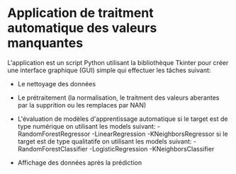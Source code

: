 # Application de traitment automatique des valeurs manquantes
L'application est un script Python utilisant la bibliothèque Tkinter pour créer une interface graphique (GUI) simple qui effectuer les tâches suivant:

- Le nettoyage des données

- Le prétraitement (la normalisation, le traitment des valeurs aberantes par la supprition ou les remplaces par NAN)

- L'évaluation de modèles d'apprentissage automatique si le target est de type numérique on utilisant les models suivant: -RandomForestRegressor -LinearRegression -KNeighborsRegressor si le target est de type qualitatife on utilisant les models suivant: -RandomForestClassifier -LogisticRegression -KNeighborsClassifier

- Affichage des données après la prédiction
